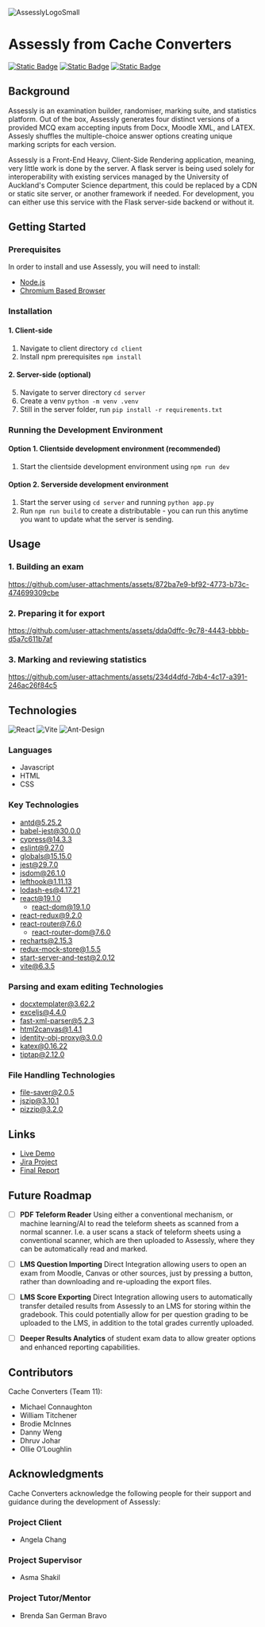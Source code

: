 ![AssesslyLogoSmall](https://github.com/user-attachments/assets/26b39dbd-d35a-4127-914e-914b12a06ba4) 
# Assessly from Cache Converters

[![Static Badge](https://img.shields.io/badge/Live%20Demo-x?style=for-the-badge&logo=netlify&color=eeeeee)](https://assesslyuoa.netlify.app)
[![Static Badge](https://img.shields.io/badge/Jira%20Project%20Management-x?style=for-the-badge&logo=jira&color=527ef7)](https://team11-cache-converters.atlassian.net/jira/software/projects/T11P3CC/boards/68)
[![Static Badge](https://img.shields.io/badge/Final%20Report-x?style=for-the-badge&logo=googledocs&color=3d3d3d)](https://docs.google.com/document/d/1Wwr19Xu3Y3sycnT4Y5coCA9t3XetkyTxE-S2K-7WXjk/edit?tab=t.0)

## Background

Assessly is an examination builder, randomiser, marking suite, and statistics platform. Out of the box, Assessly generates four distinct versions of a provided MCQ exam accepting inputs from Docx, Moodle XML, and LATEX. Assesly shuffles the multiple-choice answer options creating unique marking scripts for each version. 

Assessly is a Front-End Heavy, Client-Side Rendering application, meaning, very little work is done by the server. A flask server is being used solely for interoperability with existing services managed by the University of Auckland's Computer Science department, this could be replaced by a CDN or static site server, or another framework if needed. For development, you can either use this service with the Flask server-side backend or without it.

## Getting Started

### Prerequisites

In order to install and use Assessly, you will need to install:

- [Node.js](https://nodejs.org/en)
- [Chromium Based Browser](https://en.wikipedia.org/wiki/Chromium_(web_browser))

### Installation

#### 1. Client-side 
1. Navigate to client directory ```cd client```
2. Install npm prerequisites ```npm install```

#### 2. Server-side (optional)
5. Navigate to server directory ```cd server```
6. Create a venv ```python -m venv .venv```
7. Still in the server folder, run ```pip install -r requirements.txt```

### Running the Development Environment

#### Option 1. Clientside development environment (recommended)
1. Start the clientside development environment using ```npm run dev```

#### Option 2. Serverside development environment
1. Start the server using ```cd server``` and running ```python app.py```
2. Run ```npm run build``` to create a distributable - you can run this anytime you want to update what the server is sending.

## Usage

### 1. Building an exam

https://github.com/user-attachments/assets/872ba7e9-bf92-4773-b73c-474699309cbe

### 2. Preparing it for export

https://github.com/user-attachments/assets/dda0dffc-9c78-4443-bbbb-d5a7c611b7af

### 3. Marking and reviewing statistics

https://github.com/user-attachments/assets/234d4dfd-7db4-4c17-a391-246ac26f84c5

## Technologies
![React](https://img.shields.io/badge/react-%2320232a.svg?style=for-the-badge&logo=react&logoColor=%2361DAFB) ![Vite](https://img.shields.io/badge/vite-%23646CFF.svg?style=for-the-badge&logo=vite&logoColor=white)  ![Ant-Design](https://img.shields.io/badge/-AntDesign-%230170FE?style=for-the-badge&logo=ant-design&logoColor=white)

### Languages
- Javascript
- HTML
- CSS

### Key Technologies
- antd@5.25.2
- babel-jest@30.0.0
- cypress@14.3.3
- eslint@9.27.0
- globals@15.15.0
- jest@29.7.0
- jsdom@26.1.0
- lefthook@1.11.13
- lodash-es@4.17.21
- react@19.1.0
  - react-dom@19.1.0
- react-redux@9.2.0
- react-router@7.6.0
  - react-router-dom@7.6.0
- recharts@2.15.3
- redux-mock-store@1.5.5
- start-server-and-test@2.0.12
- vite@6.3.5

### Parsing and exam editing Technologies
- docxtemplater@3.62.2
- exceljs@4.4.0
- fast-xml-parser@5.2.3
- html2canvas@1.4.1
- identity-obj-proxy@3.0.0
- katex@0.16.22
- tiptap@2.12.0

### File Handling Technologies
- file-saver@2.0.5
- jszip@3.10.1
- pizzip@3.2.0

## Links

- [Live Demo](https://assesslyuoa.netlify.app)
- [Jira Project](https://team11-cache-converters.atlassian.net/jira/software/projects/T11P3CC/boards/68)
- [Final Report](https://docs.google.com/document/d/1Wwr19Xu3Y3sycnT4Y5coCA9t3XetkyTxE-S2K-7WXjk/edit?tab=t.0)


## Future Roadmap

- [ ] **PDF Teleform Reader** Using either a conventional mechanism, or machine learning/AI to read the teleform sheets as scanned from a normal scanner. I.e. a user scans a stack of teleform sheets using a conventional scanner, which are then uploaded to Assessly, where they can be automatically read and marked.
- [ ] **LMS Question Importing** Direct Integration allowing users to open an exam from Moodle, Canvas or other sources, just by pressing a button, rather than downloading and re-uploading the export files. 
- [ ] **LMS Score Exporting** Direct Integration allowing users to automatically transfer detailed results from Assessly to an LMS for storing within the gradebook. This could potentially allow for per question grading to be uploaded to the LMS, in addition to the total grades currently uploaded.
- [ ] **Deeper Results Analytics** of student exam data to allow greater options and enhanced reporting capabilities.



## Contributors

Cache Converters (Team 11):
* Michael Connaughton
* William Titchener
* Brodie McInnes
* Danny Weng
* Dhruv Johar
* Ollie O’Loughlin

## Acknowledgments
Cache Converters acknowledge the following people for their support and guidance during the development of Assessly:

### Project Client
- Angela Chang
### Project Supervisor
- Asma Shakil
### Project Tutor/Mentor
- Brenda San German Bravo
